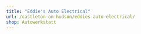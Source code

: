 ```yaml
---
title: "Eddie's Auto Electrical"
url: /castleton-on-hudson/eddies-auto-electrical/
shop: Autowerkstatt
---
```

